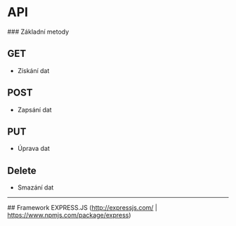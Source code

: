 # API

### Základní metody

## GET
- Získání dat

## POST 
- Zapsání dat

## PUT 
- Úprava dat

## Delete
- Smazání dat

---

## Framework EXPRESS.JS (http://expressjs.com/ | https://www.npmjs.com/package/express)
